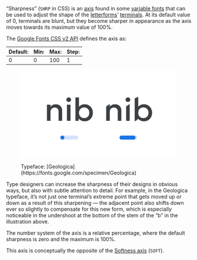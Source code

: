 “Sharpness” (`SHRP` in CSS) is an [axis](/glossary/axis_in_variable_fonts) found in some [variable fonts](/glossary/variable_fonts) that can be used to adjust the shape of the [letterforms](/glossary/letterform)’ [terminals](/glossary/terminal). At its default value of 0, terminals are blunt, but they become sharper in appearance as the axis moves towards its maximum value of 100%.

The [Google Fonts CSS v2 API](https://developers.google.com/fonts/docs/css2) defines the axis as:

| Default: | Min: | Max: | Step: |
| --- | --- | --- | --- |
| 0 | 0 | 100 | 1 |

<figure>

![The letters “nib” in the Geologica typeface are shown twice, once with a minimum value of the Sharpness axis applied, and again with the maximum value applied.](images/thumbnail.svg)

<figcaption>Typeface: [Geologica](https://fonts.google.com/specimen/Geologica)</figcaption>
</figure>

Type designers can increase the sharpness of their designs in obvious ways, but also with subtle attention to detail. For example, in the Geologica typeface, it’s not just one terminal’s extreme point that gets moved up or down as a result of this sharpening — the adjacent point also shifts down ever so slightly to compensate for this new form, which is especially noticeable in the undershoot at the bottom of the stem of the “b” in the illustration above.

The number system of the axis is a relative percentage, where the default sharpness is zero and the maximum is 100%.

This axis is conceptually the opposite of the [Softness axis](/glossary/softness_axis) (`SOFT`).